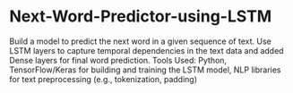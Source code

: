 # Next-Word-Predictor-using-LSTM
Build a model to predict the next word in a given sequence of text.
Use LSTM layers to capture temporal dependencies in the text data and added Dense layers for final word prediction.
Tools Used: Python, TensorFlow/Keras for building and training the LSTM model, NLP libraries for text preprocessing (e.g., tokenization, padding)
